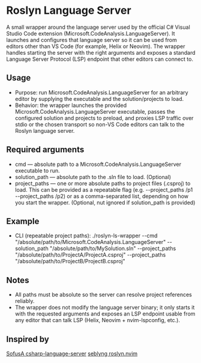 # Roslyn Language Server

A small wrapper around the language server used by the official C# Visual Studio Code extension (Microsoft.CodeAnalysis.LanguageServer). It launches and configures that language server so it can be used from editors other than VS Code (for example, Helix or Neovim). The wrapper handles starting the server with the right arguments and exposes a standard Language Server Protocol (LSP) endpoint that other editors can connect to.

## Usage
- Purpose: run Microsoft.CodeAnalysis.LanguageServer for an arbitrary editor by supplying the executable and the solution/projects to load.
- Behavior: the wrapper launches the provided Microsoft.CodeAnalysis.LanguageServer executable, passes the configured solution and projects to preload, and proxies LSP traffic over stdio or the chosen transport so non-VS Code editors can talk to the Roslyn language server.

## Required arguments
- cmd — absolute path to a Microsoft.CodeAnalysis.LanguageServer executable to run.
- solution_path — absolute path to the .sln file to load. (Optional)
- project_paths — one or more absolute paths to project files (.csproj) to load. This can be provided as a repeatable flag (e.g. --project_paths /p1 --project_paths /p2) or as a comma-separated list, depending on how you start the wrapper. (Optional, nut ignored if solution_path is provided)

## Example
- CLI (repeatable project paths):
  ./roslyn-ls-wrapper --cmd "/absolute/path/to/Microsoft.CodeAnalysis.LanguageServer" --solution_path "/absolute/path/to/MySolution.sln" --project_paths "/absolute/path/to/ProjectA/ProjectA.csproj" --project_paths "/absolute/path/to/ProjectB/ProjectB.csproj"

## Notes
- All paths must be absolute so the server can resolve project references reliably.
- The wrapper does not modify the language server binary; it only starts it with the requested arguments and exposes an LSP endpoint usable from any editor that can talk LSP (Helix, Neovim + nvim-lspconfig, etc.).

## Inspired by
[SofusA csharp-language-server](https://github.com/SofusA/csharp-language-server)
[seblyng roslyn.nvim](https://github.com/seblyng/roslyn.nvim)
